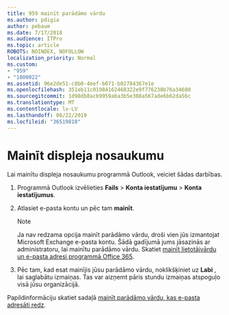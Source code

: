 ```yaml
---
title: 959 mainīt parādāmo vārdu
ms.author: pdigia
author: pebaum
ms.date: 7/17/2018
ms.audience: ITPro
ms.topic: article
ROBOTS: NOINDEX, NOFOLLOW
localization_priority: Normal
ms.custom:
- "959"
- "1800022"
ms.assetid: 96e2de51-c8b0-4eef-b071-b02784367e1e
ms.openlocfilehash: 351eb11c01984162468322e9f776238b76a34680
ms.sourcegitcommit: 1d98db8acb9959aba3b5e308a567ade6b62da56c
ms.translationtype: MT
ms.contentlocale: lv-LV
ms.lasthandoff: 08/22/2019
ms.locfileid: "36519810"
---
```

# <a name="change-your-display-name"></a>Mainīt displeja nosaukumu
  
Lai mainītu displeja nosaukumu programmā Outlook, veiciet šādas darbības.
  
1. Programmā Outlook izvēlieties **Fails** \> **Konta iestatījumu** \> **Konta iestatījumus**.

2. Atlasiet e-pasta kontu un pēc tam **mainīt**.

    > [!NOTE]
    > Ja nav redzama opcija mainīt parādāmo vārdu, droši vien jūs izmantojat Microsoft Exchange e-pasta kontu. Šādā gadījumā jums jāsazinās ar administratoru, lai mainītu parādāmo vārdu. Skatiet [mainīt lietotājvārdu un e-pasta adresi programmā Office 365](https://support.office.com/article/fb5ac074-e203-4e1f-9843-b9d1a3e03297.aspx).
  
3. Pēc tam, kad esat mainījis jūsu parādāmo vārdu, noklikšķiniet uz **Labi** , lai saglabātu izmaiņas. Tas var aizņemt pāris stundu izmaiņas atspoguļo visā jūsu organizācijā.

Papildinformāciju skatiet sadaļā [mainīt parādāmo vārdu, kas e-pasta adresāti redz](https://support.office.com/article/2b53331a-ba2a-4803-88dc-ac9fe376c8a9.aspx).
  